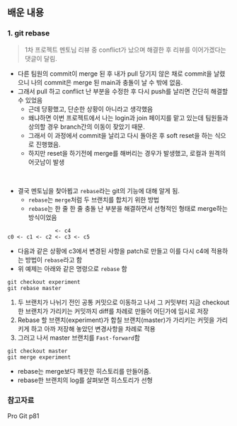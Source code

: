 ## 배운 내용

### 1. git rebase

> 1차 프로젝트 멘토님 리뷰 중 conflict가 났으며 해결한 후 리뷰를 이어가겠다는 댓글이 달림.

- 다른 팀원의 commit이 merge 된 후 내가 pull 당기지 않은 채로 commit을 날렸으니 나의 commit은 merge 된 main과 충돌이 날 수 밖에 없음.
- 그래서 pull 하고 conflict 난 부분을 수정한 후 다시 push를 날리면 간단히 해결할 수 있었음
  - 근데 당황했고, 단순한 상황이 아니라고 생각했음
  - 왜냐하면 이번 프로젝트에서 나는 login과 join 페이지를 맡고 있는데 팀원들과 상의할 경우 branch간의 이동이 잦았기 때문.
  - 그래서 이 과정에서 commit을 날리고 다시 돌아온 후 soft reset을 하는 식으로 진행했음.
  - 하지만 reset을 하기전에 merge를 해버리는 경우가 발생했고, 로컬과 원격의 어긋남이 발생

<br>

- 결국 멘토님을 찾아뵙고 `rebase`라는 git의 기능에 대해 알게 됨.
  - `rebase`는 `merge`처럼 두 브랜치를 합치기 위한 방법
  - `rebase`는 한 줄 한 줄 충돌 난 부분을 해결하면서 선형적인 형태로 merge하는 방식이었음

```
               <- c4
c0 <- c1 <- c2 <- c3 <- c5
```

- 다음과 같은 상황에 c3에서 변경된 사항을 patch로 만들고 이를 다시 c4에 적용하는 방법이 `rebase`라고 함
- 위 예제는 아래와 같은 명령으로 `rebase` 함

```
git checkout experiment
git rebase master
```

1. 두 브랜치가 나뉘기 전인 공통 커밋으로 이동하고 나서 그 커밋부터 지금 checkout한 브랜치가 가리키는 커밋까지 diff를 차례로 만들어 어딘가에 임시로 저장
2. Rebase 할 브랜치(experiment)가 합칠 브랜치(master)가 가리키는 커밋을 가리키게 하고 아까 저장해 놓았던 변경사항을 차례로 적용
3. 그러고 나서 master 브랜치를 `Fast-forward`함

```
git checkout master
git merge experiment
```

- rebase는 merge보다 꺠끗한 히스토리를 만들어줌.
- rebase한 브랜치의 log를 살펴보면 히스토리가 선형

### 참고자료

Pro Git p81

